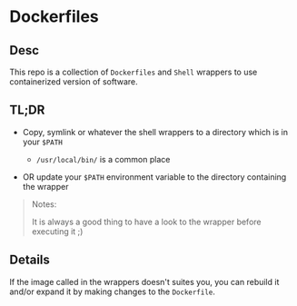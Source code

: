 # Dockerfiles

## Desc

This repo is a collection of `Dockerfiles` and `Shell` wrappers to use containerized version of software.



## TL;DR

* Copy, symlink or whatever the shell wrappers to a directory which is in your `$PATH`
  - `/usr/local/bin/` is a common place

* OR update your `$PATH` environment variable to the directory containing the wrapper


> Notes:
>
>   It is always a good thing to have a look to the wrapper before executing it ;)
>


## Details

If the image called in the wrappers doesn't suites you, you can rebuild it and/or expand it by making changes to the `Dockerfile`.
